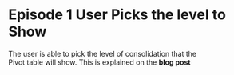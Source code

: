 # Episode 1 User Picks the level to Show

<p>
    The user is able to pick the level of consolidation that the<br>
    Pivot table will show. This is explained
    on the <strong>blog post</strong>
<p>
